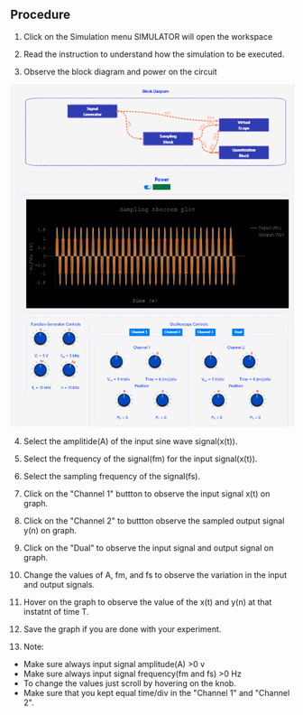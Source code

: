 ## Procedure


1. Click on the Simulation menu SIMULATOR will open the workspace
                              
2. Read the instruction to understand how the simulation to be executed.

3. Observe the block diagram and power on the circuit

<img src="images/exp2_1.png"  />

4. Select the amplitide(A) of the input sine wave signal(x(t)).
                            
5. Select the frequency of the signal(fm) for the input signal(x(t)).              
                            
6. Select the sampling frequency of the signal(fs).                   
                            
7. Click on the "Channel 1" buttton to observe the input signal x(t) on graph.                  
                               
8. Click on the "Channel 2" to buttton observe the sampled output signal y(n) on graph.
                              
9. Click on the "Dual" to observe the input signal and output signal on graph.                     
                             
10. Change the values of A, fm, and fs to observe the variation in the input and output signals.                   
                            
11. Hover on the graph to observe the value of the x(t) and y(n) at that instatnt of time T.                   
                               
12. Save the graph if you are done with your experiment.           
                              
13. Note:                       
- Make sure always input signal amplitude(A) >0 v
- Make sure always input signal frequency(fm and fs) >0 Hz
- To change the values just scroll by hovering on the knob.
- Make sure that you kept equal time/div in the "Channel 1" and "Channel 2".
                            
